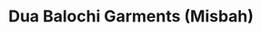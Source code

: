 ---
title: "Dua Balochi Garments (Misbah)"
url: /karachi/dua-balochi-garments-misbah/
shop: clothes
---
